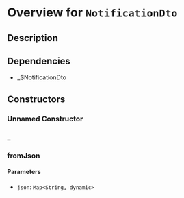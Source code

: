 # Overview for `NotificationDto`

## Description



## Dependencies

- _$NotificationDto

## Constructors

### Unnamed Constructor


### _


### fromJson


#### Parameters

- `json`: `Map<String, dynamic>`
